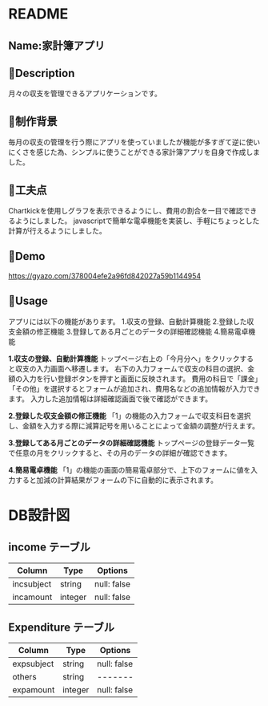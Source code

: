 # README

## Name:家計簿アプリ

## 📕Description
月々の収支を管理できるアプリケーションです。

## 📕制作背景
毎月の収支の管理を行う際にアプリを使っていましたが機能が多すぎて逆に使いにくさを感じた為、シンプルに使うことができる家計簿アプリを自身で作成しました。

## 📕工夫点
Chartkickを使用しグラフを表示できるようにし、費用の割合を一目で確認できるようにしました。
javascriptで簡単な電卓機能を実装し、手軽にちょっとした計算が行えるようにしました。

## 📕Demo
https://gyazo.com/378004efe2a96fd842027a59b1144954

## 📕Usage
アプリには以下の機能があります。
1.収支の登録、自動計算機能
2.登録した収支金額の修正機能
3.登録してある月ごとのデータの詳細確認機能
4.簡易電卓機能


**1.収支の登録、自動計算機能**
トップページ右上の「今月分へ」をクリックすると収支の入力画面へ移遷します。
右下の入力フォームで収支の科目の選択、金額の入力を行い登録ボタンを押すと画面に反映されます。
費用の科目で「課金」「その他」を選択するとフォームが追加され、費用名などの追加情報が入力できます。
入力した追加情報は詳細確認画面で後で確認ができます。

**2.登録した収支金額の修正機能**
「1」の機能の入力フォームで収支科目を選択し、金額を入力する際に減算記号を用いることによって金額の調整が行えます。

**3.登録してある月ごとのデータの詳細確認機能**
トップページの登録データ一覧で任意の月をクリックすると、その月のデータの詳細が確認できます。

**4.簡易電卓機能**
「1」の機能の画面の簡易電卓部分で、上下のフォームに値を入力すると加減の計算結果がフォームの下に自動的に表示されます。


# DB設計図
## income テーブル
|Column|Type|Options|
|------|----|-------|
|incsubject|string|null: false|
|incamount|integer|null: false|

## Expenditure テーブル
|Column|Type|Options|
|------|----|-------|
|expsubject|string|null: false|
|others|string|-------|
|expamount|integer|null: false|